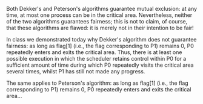 Both Dekker's and Peterson's algorithms guarantee mutual exclusion: at any time, at most one process can be in the critical area. 
Nevertheless, neither of the two algorithms guarantees fairness; this is not to claim, of course, that these algorithms are flawed: it is merely not in their intention to be fair!

In class we demonstrated today why Dekker's algorithm does not guarantee fairness: as long as flag[1] (i.e., the flag corresponding to P1) remains 0, P0  repeatedly enters and exits the critical area. Thus, there is at least one possible execution in which the scheduler retains control within P0 for a sufficient amount of time during which P0 repeatedly visits the critical area several times, whilst P1 has still not made any progress. 

The same applies to Peterson's algorithm: as long as flag[1] (i.e., the flag corresponding to P1) remains 0, P0  repeatedly enters and exits the critical area...
